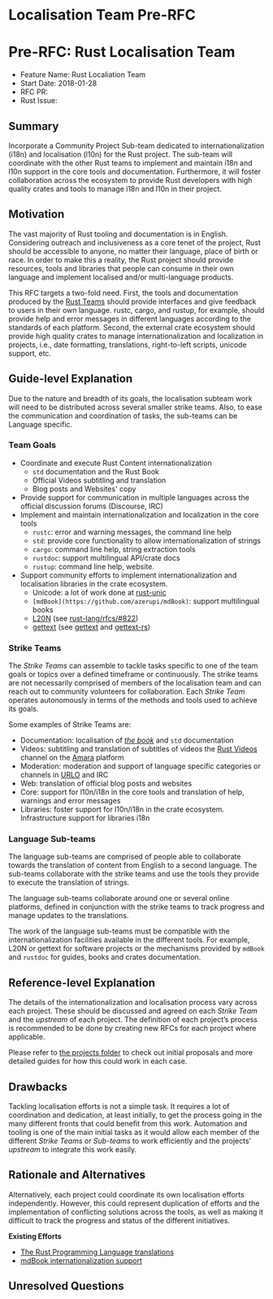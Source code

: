 # Localisation Team Pre-RFC

# Pre-RFC: Rust Localisation Team

- Feature Name: Rust Localiation Team
- Start Date: 2018-01-28
- RFC PR: 
- Rust Issue: 

## Summary

Incorporate a Community Project Sub-team dedicated to internationalization
(i18n) and localisation (l10n) for the Rust project. The sub-team will
coordinate with the other Rust teams to implement and maintain i18n
and l10n support in the core tools and documentation. Furthermore, it
will foster collaboration across the ecosystem to provide Rust
developers with high quality crates and tools to manage i18n and l10n
in their project.

## Motivation

The vast majority of Rust tooling and documentation is in English.
Considering outreach and inclusiveness as a core tenet of the
project, Rust should be accessible to anyone, no matter their
language, place of birth or race. In order to make this a reality,
the Rust project should provide resources, tools and libraries that
people can consume in their own language and implement localised
and/or multi-language products.

This RFC targets a two-fold need. First, the tools and documentation
produced by the [Rust Teams](https://www.rust-lang.org/en-US/team.html)
should provide interfaces and give feedback to users in their own
language. rustc, cargo, and rustup, for example, should provide help
and error messages in different languages according to the standards
of each platform. Second, the external crate ecosystem should provide
high quality crates to manage internationalization and localization
in projects, i.e., date formatting, translations, right-to-left
scripts, unicode support, etc.

## Guide-level Explanation

Due to the nature and breadth of its goals, the localisation
subteam work will need to be distributed across several smaller
strike teams. Also, to ease the communication and coordination of
tasks, the sub-teams can be Language specific.

### Team Goals

- Coordinate and execute Rust Content internationalization
  - `std` documentation and the Rust Book
  - Official Videos subtitling and translation
  - Blog posts and Websites' copy
- Provide support for communication in multiple languages across the official discussion forums (Discourse, IRC)
- Implement and maintain internationalization and localization in the core tools
  - `rustc`: error and warning messages, the command line help
  - `std`: provide core functionality to allow internationalization of strings
  - `cargo`: command line help, string extraction tools
  - `rustdoc`: support multilingual API/crate docs
  - `rustup`: command line help, website.
- Support community efforts to implement internationalization and localisation libraries in the crate ecosystem.
  - Unicode: a lot of work done at [rust-unic](https://github.com/behnam/rust-unic)
  - `[mdBook](https://github.com/azerupi/mdBook)`: support multilingual books
  - [L](http://l20n.org/)[2](http://l20n.org/)[0N](http://l20n.org/) (see [rust-lang/rfcs/#822](https://github.com/rust-lang/rfcs/issues/822))
  - [gettext](https://en.wikipedia.org/wiki/Gettext) (see [gettext](https://crates.io/crates/gettext) and [gettext-rs](https://crates.io/crates/gettext-rs))


### Strike Teams

The _Strike Teams_ can assemble to tackle tasks specific to one of the
team goals or topics over a defined timeframe or continuously. The
strike teams are not necessarily comprised of members of the
localisation team and can reach out to community volunteers for
collaboration. Each _Strike Team_ operates autonomously in terms of
the methods and tools used to achieve its goals.

Some examples of Strike Teams are:

- Documentation: localisation of [*the book*](https://doc.rust-lang.org/book/) and `std` documentation
- Videos: subtitling and translation of subtitles of videos the [Rust Videos](https://youtube.com/rustvideos) channel on the [Amara](https://amara.org/) platform
- Moderation: moderation and support of language specific categories or channels in [URLO](https://users.rust-lang.org) and IRC
- Web: translation of official blog posts and websites
- Core: support for l10n/i18n in the core tools and translation of help, warnings and error messages
- Libraries: foster support for l10n/i18n in the crate ecosystem. Infrastructure support for libraries i18n

### Language Sub-teams

The language sub-teams are comprised of people able to collaborate
towards the translation of content from English to a second
language. The sub-teams collaborate with the strike teams and use the
tools they provide to execute the translation of strings.

The language sub-teams collaborate around one or several online
platforms, defined in conjunction with the strike teams to track
progress and manage updates to the translations.

The work of the language sub-teams must be compatible with the
internationalization facilities available in the different tools. For
example, L20N or gettext for software projects or the mechanisms
provided by `mdBook` and `rustdoc` for guides, books and crates
documentation. 


## Reference-level Explanation

The details of the internationalization and localisation process vary
across each project. These should be discussed and agreed on each
_Strike Team_ and the _upstream_ of each project. The definition of
each project’s process is recommended to be done by creating new RFCs
for each project where applicable.

Please refer to [the projects folder] to check out initial proposals
and more detailed guides for how this could work in each case.

[the projects folder]: https://github.com/rust-community/localisation/projects

## Drawbacks

Tackling localisation efforts is not a simple task. It requires a lot
of coordination and dedication, at least initially, to get the process
going in the many different fronts that could benefit from this
work. Automation and tooling is one of the main initial tasks as it
would allow each member of the different *Strike Teams* or *Sub-teams*
to work efficiently and the projects’ *upstream* to integrate this work
easily.

## Rationale and Alternatives

Alternatively, each project could coordinate its own localisation
efforts independently. However, this could represent duplication of
efforts and the implementation of conflicting solutions across the
tools, as well as making it difficult to track the progress and status
of the different initiatives.

**Existing Efforts**

- [The Rust Programming Language translations](https://github.com/rust-lang/book/blob/master/second-edition/src/appendix-06-translation.md)
- [mdBook internationalization support](https://github.com/azerupi/mdBook/issues/5)


## Unresolved Questions

